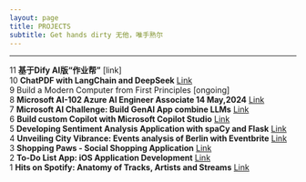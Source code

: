 ```yaml
---
layout: page
title: PROJECTS
subtitle: Get hands dirty 无他，唯手熟尔
---
```


---

11 **基于Dify AI版“作业帮”** [link]  
10 **ChatPDF with LangChain and DeepSeek** [Link](https://github.com/chennnxu/QnAsystem-LLM-RAG.git)  
9 Build a Modern Computer from First Principles [ongoing]  
8 **Microsoft AI-102 Azure AI Engineer Associate 14 May,2024** [Link](https://learn.microsoft.com/api/credentials/share/en-us/ChenXu-1920/4B84907DFE809E15?sharingId=BAC4477B0A87D80B)  
7 **Microsoft AI Challenge: Build GenAI App combine LLMs** [Link](https://learn.microsoft.com/en-us/training/challenges?id=da09d3ca-a2bb-47dc-ba42-bea77b386a3d)  
6 **Build custom Copilot with Microsoft Copilot Studio** [Link](_posts/2024-03-19-Build-custom-Copilot-with-Microsoft-Copilot-Studio.md)  
5 **Developing Sentiment Analysis Application with spaCy and Flask** [Link](_posts/2023-12-01-Sentiment-Analysis-spaCy-Flask.md)  
4 **Unveiling City Vibrance: Events analysis of Berlin with Eventbrite** [Link](_posts/2023-05-30-Unveil-City-Vibrance.md)  
3 **Shopping Paws - Social Shopping Application** [Link](_posts/2023-07-31-Social-Shopping-App.md)  
2 **To-Do List App: iOS Application Development** [Link](_posts/2023-01-20-iOS-Application-Development.md)  
1 **Hits on Spotify: Anatomy of Tracks, Artists and Streams** [Link](_posts/2022-08-01-Hits-on-Spotify.md)
